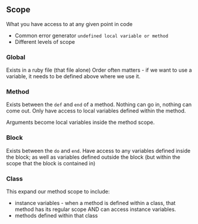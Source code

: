 ## Scope
What you have access to at any given point in code

* Common error generator
  `undefined local variable or method`
* Different levels of scope

### Global
Exists in a ruby file (that file alone)
Order often matters - if we want to use a variable, it needs to be defined above where we use it.

### Method
Exists between the `def` and `end` of a method.  Nothing can go in, nothing can come out. Only have access to local variables defined within the method.

Arguments become local variables inside the method scope.

### Block
Exists between the `do` and `end`. Have access to any variables defined inside the block; as well as variables defined outside the block (but within the scope that the block is contained in)

### Class
This expand our method scope to include:
* instance variables - when a method is defined within a class, that method has its regular scope AND can access instance variables.
* methods defined within that class
